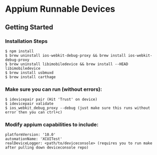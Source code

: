 # Appium Runnable Devices

## Getting Started

### Installation Steps

```
$ npm install
$ brew uninstall ios-webkit-debug-proxy && brew install ios-webkit-debug-proxy
$ brew uninstall libimobiledevice && brew install --HEAD libimobiledevice
$ brew install usbmuxd
$ brew install carthage
```

### Make sure you can run (without errors):

```
$ idevicepair pair (Hit 'Trust' on device)
$ idevicepair validate
$ ios_webkit_debug_proxy --debug (just make sure this runs without error then you can ctrl+c)
```

### Modify appium capabilities to include:

```
platformVersion: '10.0'
automationName: 'XCUITest'
realDeviceLogger: <path/to/deviceconsole> (requires you to run make after pulling down deviceconsole repo)
```
